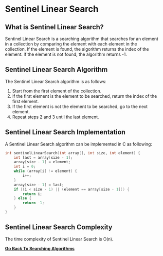 # Sentinel Linear Search

## What is Sentinel Linear Search?

Sentinel Linear Search is a searching algorithm that searches for an element in a collection by comparing the element with each element in the collection. If the element is found, the algorithm returns the index of the element. If the element is not found, the algorithm returns -1.

## Sentinel Linear Search Algorithm

The Sentinel Linear Search algorithm is as follows:

1. Start from the first element of the collection.
2. If the first element is the element to be searched, return the index of the first element.
3. If the first element is not the element to be searched, go to the next element.
4. Repeat steps 2 and 3 until the last element.

## Sentinel Linear Search Implementation

A Sentinel Linear Search algorithm can be implemented in C as following:

```c
int sentinelLinearSearch(int array[], int size, int element) {
    int last = array[size - 1];
    array[size - 1] = element;
    int i = 0;
    while (array[i] != element) {
        i++;
    }
    array[size - 1] = last;
    if ((i < size - 1) || (element == array[size - 1])) {
        return i;
    } else {
        return -1;
    }
}
```

## Sentinel Linear Search Complexity

The time complexity of Sentinel Linear Search is O(n).

[**Go Back To Searching Algorithms**](README.md)
